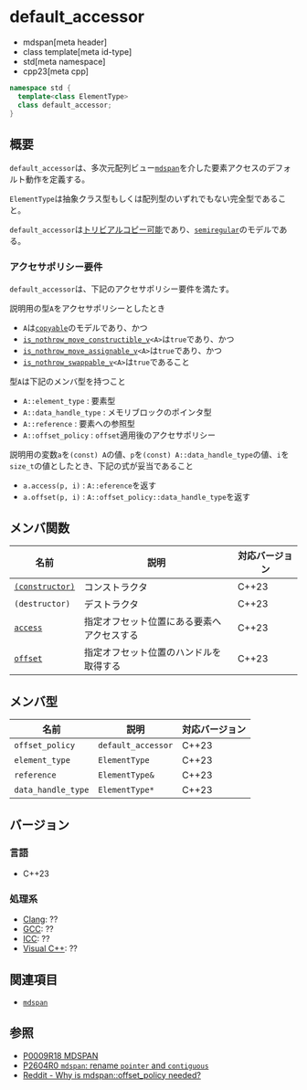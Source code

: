 # default_accessor
* mdspan[meta header]
* class template[meta id-type]
* std[meta namespace]
* cpp23[meta cpp]

```cpp
namespace std {
  template<class ElementType>
  class default_accessor;
}
```

## 概要
`default_accessor`は、多次元配列ビュー[`mdspan`](mdspan.md)を介した要素アクセスのデフォルト動作を定義する。

`ElementType`は抽象クラス型もしくは配列型のいずれでもない完全型であること。

`default_accessor`は[トリビアルコピー可能](/reference/type_traits/is_trivially_copyable.md)であり、[`semiregular`](/reference/concepts/semiregular.md)のモデルである。

### アクセサポリシー要件
`default_accessor`は、下記のアクセサポリシー要件を満たす。

説明用の型`A`をアクセサポリシーとしたとき

- `A`は[`copyable`](/reference/concepts/copyable.md)のモデルであり、かつ
- [`is_nothrow_move_constructible_v`](/reference/type_traits/is_nothrow_constructible.md)`<A>`は`true`であり、かつ
- [`is_nothrow_move_assignable_v`](/reference/type_traits/is_nothrow_move_assignable.md)`<A>`は`true`であり、かつ
- [`is_nothrow_swappable_v`](/reference/type_traits/is_nothrow_swappable.md)`<A>`は`true`であること

型`A`は下記のメンバ型を持つこと

- `A::element_type` : 要素型
- `A::data_handle_type` : メモリブロックのポインタ型
- `A::reference` : 要素への参照型
- `A::offset_policy` : `offset`適用後のアクセサポリシー

説明用の変数`a`を`(const) A`の値、`p`を`(const) A::data_handle_type`の値、`i`を`size_t`の値としたとき、下記の式が妥当であること

- `a.access(p, i)` : `A::eference`を返す
- `a.offset(p, i)` : `A::offset_policy::data_handle_type`を返す


## メンバ関数

| 名前 | 説明 | 対応バージョン |
|------|------|----------------|
| [`(constructor)`](default_accessor/op_constructor.md) | コンストラクタ | C++23 |
| `(destructor)` | デストラクタ | C++23 |
| [`access`](default_accessor/access.md) | 指定オフセット位置にある要素へアクセスする | C++23 |
| [`offset`](default_accessor/offset.md) | 指定オフセット位置のハンドルを取得する | C++23 |


## メンバ型

| 名前 | 説明 | 対応バージョン |
|------|------|----------------|
| `offset_policy`    | `default_accessor` | C++23 |
| `element_type`     | `ElementType`  | C++23 |
| `reference`        | `ElementType&` | C++23 |
| `data_handle_type` | `ElementType*` | C++23 |


## バージョン
### 言語
- C++23

### 処理系
- [Clang](/implementation.md#clang): ??
- [GCC](/implementation.md#gcc): ??
- [ICC](/implementation.md#icc): ??
- [Visual C++](/implementation.md#visual_cpp): ??


## 関連項目
- [`mdspan`](mdspan.md)


## 参照
- [P0009R18 MDSPAN](https://www.open-std.org/jtc1/sc22/wg21/docs/papers/2022/p0009r18.html)
- [P2604R0 `mdspan`: rename `pointer` and `contiguous`](https://www.open-std.org/jtc1/sc22/wg21/docs/papers/2022/p2604r0.html)
- [Reddit - Why is mdspan::offset_policy needed?](https://www.reddit.com/r/cpp/comments/cgc37m/why_is_mdspanoffset_policy_needed/)
